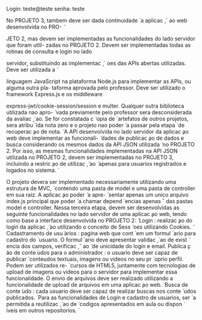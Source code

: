 Login: teste@teste
senha: teste


No PROJETO 3, tambem deve ser dada continuidade  ́ a aplicac ̧ ` ao web desenvolvida no PRO-  ̃

JETO 2, mas devem ser implementadas as funcionalidades do lado servidor que foram utili-
zadas no PROJETO 2. Devem ser implementadas todas as rotinas de consulta e login no lado

servidor, substituindo as implementac ̧ ` oes das APIs abertas utilizadas. Deve ser utilizada a  ̃

linguagem JavaScript na plataforma Node.js para implementar as APIs, ou alguma outra pla-
taforma aprovada pelo professor. Deve ser utilizado o framework Express.js e os middleware

express-jwt/cookie-session/session e multer. Qualquer outra biblioteca utilizada nao apro-  ̃
vada previamente pelo professor sera desconsiderada da avaliac ̧  ́ ao. Se for constatada c  ̃ opia de  ́
artefatos de outros projetos, sera atribu  ́  ́ıda nota zero e o projeto nao poder  ̃ a passar pela etapa  ́
de recuperac ̧ao de nota.  ̃
A API desenvolvida no lado servidor da aplicac ̧ao web deve implementar as funcionali-  ̃
dades de publicac ̧ao de dados e busca considerando os mesmos dados da API JSON utilizada  ̃
no PROJETO 2. Por isso, as mesmas funcionalidades implementadas na API JSON utilizada
no PROJETO 2, devem ser implementadas no PROJETO 3, incluindo a restric ̧ao de utilizac ̧  ̃ ao ̃
apenas para usuarios registrados e logados no sistema.  ́

O projeto devera ser implementado necessariamente utilizando uma estrutura de MVC,  ́
contendo uma pasta de model e uma pasta de controller em sua raiz. A aplicac ̧ao poder  ̃ a apre-  ́
sentar apenas um unico arquivo index.js principal que poder  ́ a chamar depend  ́ encias apenas ˆ
das pastas model e controller.
Nessa terceira etapa, devem ser desenvolvidas as seguinte funcionalidades no lado servidor
de uma aplicac ̧ao web, tendo como base a interface desenvolvida no PROJETO 2:  ̃
Login : realizac ̧ao do login da aplicac ̧  ̃ ao utilizando o conceito de Sess  ̃ oes utilizando Cookies.  ̃
Cadastramento de usu ́arios : pagina web que cont  ́ em um formul  ́ ario para cadastro do  ́
usuario. O formul  ́ ario deve apresentar validac ̧  ́ ao de exist  ̃ encia dos campos, verificac ̧ ˆ ao ̃
de unicidade do login e email.
Publica ̧c ̃ao de conte  ́udos para o administrador : o usuario deve ser capaz de publicar  ́
conteudos textuais, imagens ou videos no seu pr  ́ oprio perfil. Podem ser utilizados re-  ́
cursos de HTML5, juntamente com tecnologias de upload de imagens ou videos para o
servidor para implementar essa funcionalidade. O envio de arquivos deve ser realizado
utilizando a funcionalidade de upload de arquivos em uma aplicac ̧ao web.  ̃
Busca de conte  ́udo : cada usuario deve ser capaz de realizar buscas nos conte  ́ udos publicados.  ́
Para as funcionalidades de Login e cadastro de usuarios, ser  ́ a permitida a reutilizac ̧  ́ ao de  ̃
codigos apresentados em aula ou dispon  ́  ́ıveis em outros repositorios.  ́
